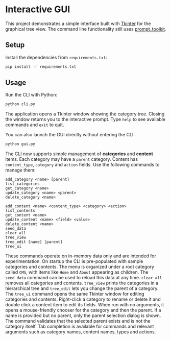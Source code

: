 # Interactive GUI

This project demonstrates a simple interface built with
[Tkinter](https://docs.python.org/3/library/tkinter.html) for the graphical
tree view. The command line functionality still uses
[prompt_toolkit](https://github.com/prompt-toolkit/python-prompt-toolkit).

## Setup

Install the dependencies from `requirements.txt`:

```bash
pip install -r requirements.txt
```

## Usage

Run the CLI with Python:

```bash
python cli.py
```
The application opens a Tkinter window showing the category tree. Closing the
window returns you to the interactive prompt. Type `help` to see available
commands and `exit` to quit.

You can also launch the GUI directly without entering the CLI:

```bash
python gui.py
```

The CLI now supports simple management of **categories** and **content** items. Each category may have a `parent` category. Content has `content_type`, `category` and `action` fields. Use the following commands to manage them:

```
add_category <name> [parent]
list_categories
get_category <name>
update_category <name> <parent>
delete_category <name>

add_content <name> <content_type> <category> <action>
list_contents
get_content <name>
update_content <name> <field> <value>
delete_content <name>
seed_data
clear_all
tree_view
tree_edit [name] [parent]
tree_ui
```

These commands operate on in-memory data only and are intended for experimentation.
On startup the CLI is pre-populated with sample categories and contents. The
menu is organized under a root category called `CMS`, with items like `Home` and
`About` appearing as children. The `seed_data` command can be used to reload this data at any time. `clear_all`
removes all categories and contents. `tree_view` prints the categories in a
hierarchical tree and `tree_edit` lets you change the parent of a category.
The `tree_ui` command opens the same Tkinter window for editing categories and
contents. Right-click a category to rename or delete it and double click a
content item to edit its fields.
When run with no arguments, it opens a mouse-friendly chooser for the
category and then the parent. If a name is provided but no parent, only the
parent selection dialog is shown. The command validates that the selected
parent exists and is not the category itself. Tab completion is available
for commands and relevant arguments such as category names, content names,
types and actions.
